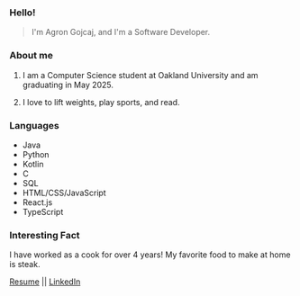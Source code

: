 ### Hello!

 > I'm Agron Gojcaj, and I'm a Software Developer.


### About me
1. I am a Computer Science student at Oakland University and am graduating in May 2025.

2. I love to lift weights, play sports, and read.


### Languages
- Java 
- Python
- Kotlin 
- C
- SQL
- HTML/CSS/JavaScript
- React.js
- TypeScript

### Interesting Fact
I have worked as a cook for over 4 years! My favorite food to make at home is steak.

[Resume](https://docs.google.com/document/d/1bTn2n8gNHRBXBcHxFdcmBZKOrkcq4T7fgCxImxC8tnw/edit?tab=t.0) || [LinkedIn](https://www.linkedin.com/in/agron-gojcaj-8a336b226/)

<!---
agron-gojcaj/agron-gojcaj is a ✨ special ✨ repository because its `README.md` (this file) appears on your GitHub profile.
You can click the Preview link to take a look at your changes.
--->
